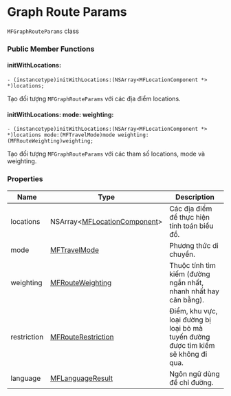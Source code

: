 # Graph Route Params

`MFGraphRouteParams` class

### Public Member Functions

#### initWithLocations:

```objc
- (instancetype)initWithLocations:(NSArray<MFLocationComponent *> *)locations;
```

Tạo đối tượng `MFGraphRouteParams` với các địa điểm locations.

#### initWithLocations: mode: weighting:

```objc
- (instancetype)initWithLocations:(NSArray<MFLocationComponent *> *)locations mode:(MFTravelMode)mode weighting:(MFRouteWeighting)weighting;
```

Tạo đối tượng `MFGraphRouteParams` với các tham số locations, mode và weighting.

### Properties

| Name        | Type                                                            | Description                                                                        |
|-------------|-----------------------------------------------------------------|------------------------------------------------------------------------------------|
| locations   | NSArray<[MFLocationComponent](reference/location-component.md)> | Các địa điểm để thực hiện tính toán biểu đồ.                                       |
| mode        | [MFTravelMode](reference/travel-mode.md)                        | Phương thức di chuyển.                                                             |
| weighting   | [MFRouteWeighting](reference/route-weighting.md)                | Thuộc tính tìm kiếm (đường ngắn nhất, nhanh nhất hay cân bằng).                    |
| restriction | [MFRouteRestriction](reference/route-restriction.md)            | Điểm, khu vực, loại đường bị loại bỏ mà tuyến đường được tìm kiếm sẽ không đi qua. |
| language    | [MFLanguageResult](reference/language-result.md)                | Ngôn ngữ dùng để chỉ đường.                                                        |
